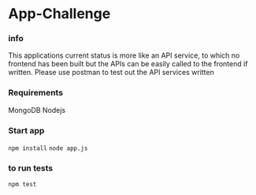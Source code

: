 # App-Challenge

### info

This applications current status is more like an API service, to which no frontend has been built but the APIs can be easily called to the frontend if written. Please use postman to test out the API services written

### Requirements

MongoDB
Nodejs

### Start app

`npm install`
`node app.js`

### to run tests

`npm test`
